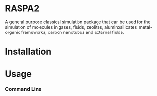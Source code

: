 RASPA2
======

A general purpose classical simulation package that can be used for the
simulation of molecules in gases, fluids, zeolites, aluminosilicates,
metal-organic frameworks, carbon nanotubes and external fields.

Installation
============



Usage
=====


### Command Line


